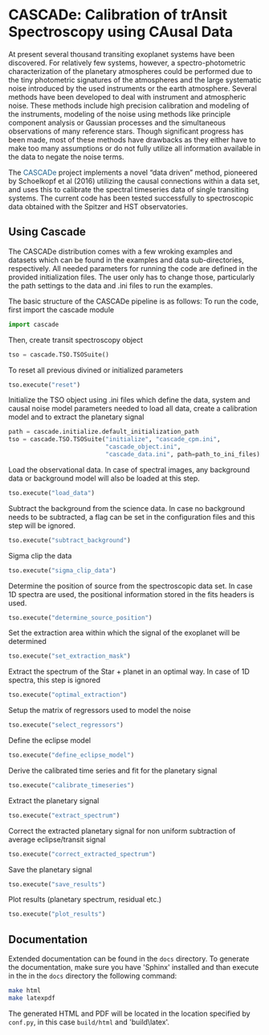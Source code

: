 # CASCADe: Calibration of trAnsit Spectroscopy using CAusal Data

At present several thousand transiting exoplanet systems have been discovered.
For relatively few systems, however, a spectro-photometric characterization of
the planetary atmospheres could be performed due to the tiny photometric signatures
of the atmospheres and the large systematic noise introduced by the used instruments
or the earth atmosphere. Several methods have been developed to deal with instrument
and atmospheric noise. These methods include high precision calibration and modeling
of the instruments, modeling of the noise using methods like principle component
analysis or Gaussian processes and the simultaneous observations of many reference
stars. Though significant progress has been made, most of these methods have drawbacks
as they either have to make too many assumptions or do not fully utilize all
information available in the data to negate the noise terms.

The <span style="color:#1F618D">CASCADe </span> project implements a novel “data driven” method, pioneered by
Schoelkopf et al (2016) utilizing the causal connections within a data set,
and uses this to calibrate the spectral timeseries data of single transiting
systems. The current code has been tested successfully to spectroscopic data
obtained with the Spitzer and HST observatories.


## Using Cascade

The CASCADe distribution comes with a few wroking examples and datasets which can be found in the examples and
data sub-directories, respectively. All needed parameters for running the code are defined in the provided 
initialization files. The user only has to change those, particularly the path settings to the data and .ini files
to run the examples. 

The basic structure of the CASCADe pipeline is as follows:
To run the code, first import the cascade module
```python
import cascade
```

Then, create transit spectroscopy object
```python
tso = cascade.TSO.TSOSuite()
```

To reset all previous divined or initialized parameters
```python
tso.execute("reset")
```

Initialize the TSO object using .ini files which define the data, system and causal noise model parameters 
needed to load all data, create a calibration model and to extract the planetary signal
```python
path = cascade.initialize.default_initialization_path
tso = cascade.TSO.TSOSuite("initialize", "cascade_cpm.ini",
                           "cascade_object.ini",
                           "cascade_data.ini", path=path_to_ini_files)
```

Load the observational data. In case of spectral images, any background data or background model
will also be loaded at this step.
```python
tso.execute("load_data")
```

Subtract the background from the science data. In case no background needs to be subtracted, 
a flag can be set in the configuration files and this step will be ignored.
```python
tso.execute("subtract_background")
```

Sigma clip the data
```python
tso.execute("sigma_clip_data")
```

Determine the position of source from the spectroscopic data set. In case 1D spectra are used,
the positional information stored in the fits headers is used.
```python
tso.execute("determine_source_position")
```

Set the extraction area within which the signal of the exoplanet will be determined
```python
tso.execute("set_extraction_mask")
```

Extract the spectrum of the Star + planet in an optimal way. In case of 1D spectra,
this step is ignored
```python
tso.execute("optimal_extraction")
```

Setup the matrix of regressors used to model the noise
```python
tso.execute("select_regressors")
```

Define the eclipse model
```python
tso.execute("define_eclipse_model")
```

Derive the calibrated time series and fit for the planetary signal
```python
tso.execute("calibrate_timeseries")
```

Extract the planetary signal
```python
tso.execute("extract_spectrum")
```

Correct the extracted planetary signal for non uniform subtraction of average eclipse/transit signal
```python
tso.execute("correct_extracted_spectrum")
```

Save the planetary signal
```python
tso.execute("save_results")
```

Plot results (planetary spectrum, residual etc.)
```python
tso.execute("plot_results")
```

## Documentation

Extended documentation can be found in the `docs`  directory. 
To generate the documentation, make sure you have 'Sphinx' installed and than execute in the in the
`docs` directory the following command:
```bash
make html
make latexpdf
```

The generated HTML and PDF will be located in the location specified by `conf.py`,
in this case `build/html` and 'build\latex'.
